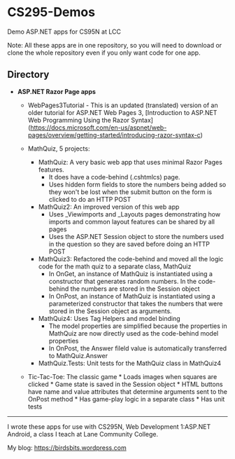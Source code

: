 # CS295-Demos
Demo ASP.NET apps for CS95N at LCC

Note: All these apps are in one repository, so you will
need to download or clone the whole repository even if you
only want code for one app.

## Directory

* __ASP.NET Razor Page apps__
  * WebPages3Tutorial - This is an updated (translated) version of an older tutorial for ASP.NET Web Pages 3, 
  [Introduction to ASP.NET Web Programming Using the Razor Syntax]
  (https://docs.microsoft.com/en-us/aspnet/web-pages/overview/getting-started/introducing-razor-syntax-c)
   
  * MathQuiz, 5 projects:
    * MathQuiz: A very basic web app that uses minimal Razor Pages features. 
        * It does have a code-behind (.cshtmlcs) page.
        * Uses hidden form fields to store the numbers being added so they won't be lost when the submit button on the form is clicked to do an HTTP POST
    * MathQuiz2: An improved version of this web app
        * Uses _Viewimports and _Layouts pages demonstrating how imports and common layout features can be shared by all pages
        * Uses the ASP.NET Session object to store the numbers used in the question so they are saved before doing an HTTP POST
    * MathQuiz3: Refactored the code-behind and moved all the logic code for the math quiz to a separate class, MathQuiz
        * In OnGet, an instance of MathQuiz is instantiated using a constructor that generates random numbers. In the code-behind the numbers are stored in the Session object
        * In OnPost, an instance of MathQuiz is instantiated using a parameterized constructor that takes the numbers that were stored in the Session object as arguments.
    * MathQuiz4: Uses Tag Helpers and model binding
        * The model properties are simplified because the properties in MathQuiz are now directly used as the code-behind model properties
        * In OnPost, the Answer fileld value is automatically transferred to MathQuiz.Answer
    * MathQuiz.Tests: Unit tests for the MathQuiz class in MathQuiz4
  * Tic-Tac-Toe: The classic game
  		* Loads images when squares are clicked
  		* Game state is saved in the Session object
  		* HTML buttons have name and value attributes that determine arguments sent to the OnPost method
  		* Has game-play logic in a separate class
  		* Has unit tests

----

I wrote these apps for use with CS295N, Web Development 1:ASP.NET Android, a class I teach at Lane Community College.

My blog:
<https://birdsbits.wordpress.com>
